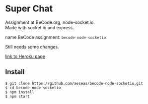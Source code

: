 # Super Chat
Assignment at BeCode.org, node-socket.io. <br>
Made with socket.io and express. <br>

name BeCode assignment: `becode-node-socketio`

Still needs some changes.

[link to Heroku page](https://becode-socketio.herokuapp.com/)

## Install
    $ git clone https://github.com/aeseas/becode-node-socketio.git
    $ cd becode-node-socketio
    $ npm install
    $ npm start
